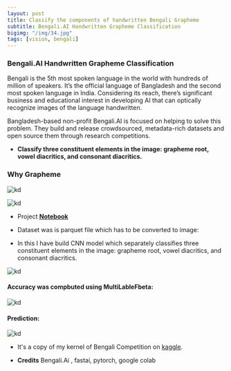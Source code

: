 ```yaml
---
layout: post
title: Classify the components of handwritten Bengali Grapheme
subtitle: Bengali.AI Handwritten Grapheme Classification
bigimg: "/img/34.jpg"
tags: [vision, bengali]
---
```



### Bengali.AI Handwritten Grapheme Classification

Bengali is the 5th most spoken language in the world with hundreds of million of speakers. It’s the official language of Bangladesh and the second most spoken language in India. Considering its reach, there’s significant business and educational interest in developing AI that can optically recognize images of the language handwritten.

Bangladesh-based non-profit Bengali.AI is focused on helping to solve this problem. They build and release crowdsourced, metadata-rich datasets and open source them through research competitions.

* **Classify three constituent elements in the image: grapheme root, vowel diacritics, and consonant diacritics.**

### Why Grapheme

![kd](https://i.ibb.co/zXtyYTg/graph.jpg)


![kd](https://i.ibb.co/vQHj6RR/grapheme.jpg)

* Project [**Notebook**](https://github.com/shadab4150/Classify-the-components-of-handwritten-Bengali/blob/master/Grapheme_Bengali_Letter_detection.ipynb)

* Dataset was is parquet file which has to be converted to image:

* In this I have build CNN model which separately classifies three constituent elements in the image: grapheme root, vowel diacritics, and consonant diacritics.

![kd](https://i.ibb.co/Rv3gdHH/data.jpg)

#### Accuracy was compbuted using MultiLableFbeta:

![kd](https://i.ibb.co/LC6rJRN/score.jpg)

#### Prediction:

![kd](https://i.ibb.co/k9t2CSC/prediction.jpg)

* It's a copy of my kernel of Bengali Competition on [kaggle](https://i.ibb.co/k9t2CSC/prediction.jpg).

* **Credits** Bengali.Ai , fastai, pytorch, google colab
